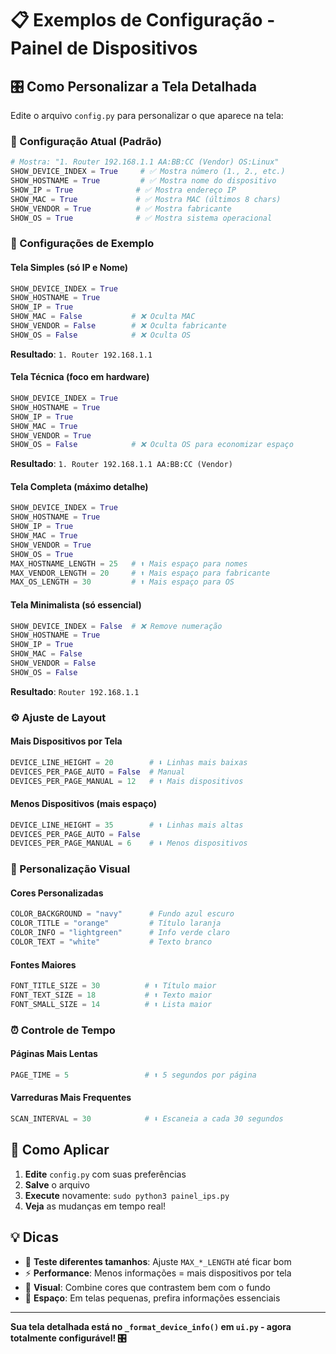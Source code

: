 # 📋 Exemplos de Configuração - Painel de Dispositivos

## 🎛️ Como Personalizar a Tela Detalhada

Edite o arquivo `config.py` para personalizar o que aparece na tela:

### 📱 Configuração Atual (Padrão)
```python
# Mostra: "1. Router 192.168.1.1 AA:BB:CC (Vendor) OS:Linux"
SHOW_DEVICE_INDEX = True     # ✅ Mostra número (1., 2., etc.)
SHOW_HOSTNAME = True         # ✅ Mostra nome do dispositivo  
SHOW_IP = True              # ✅ Mostra endereço IP
SHOW_MAC = True             # ✅ Mostra MAC (últimos 8 chars)
SHOW_VENDOR = True          # ✅ Mostra fabricante
SHOW_OS = True              # ✅ Mostra sistema operacional
```

### 🎯 Configurações de Exemplo

#### Tela Simples (só IP e Nome)
```python
SHOW_DEVICE_INDEX = True
SHOW_HOSTNAME = True  
SHOW_IP = True
SHOW_MAC = False           # ❌ Oculta MAC
SHOW_VENDOR = False        # ❌ Oculta fabricante
SHOW_OS = False            # ❌ Oculta OS
```
**Resultado**: `1. Router 192.168.1.1`

#### Tela Técnica (foco em hardware)
```python
SHOW_DEVICE_INDEX = True
SHOW_HOSTNAME = True
SHOW_IP = True  
SHOW_MAC = True
SHOW_VENDOR = True
SHOW_OS = False            # ❌ Oculta OS para economizar espaço
```
**Resultado**: `1. Router 192.168.1.1 AA:BB:CC (Vendor)`

#### Tela Completa (máximo detalhe)
```python
SHOW_DEVICE_INDEX = True
SHOW_HOSTNAME = True
SHOW_IP = True
SHOW_MAC = True  
SHOW_VENDOR = True
SHOW_OS = True
MAX_HOSTNAME_LENGTH = 25   # ⬆️ Mais espaço para nomes
MAX_VENDOR_LENGTH = 20     # ⬆️ Mais espaço para fabricante
MAX_OS_LENGTH = 30         # ⬆️ Mais espaço para OS
```

#### Tela Minimalista (só essencial)
```python
SHOW_DEVICE_INDEX = False  # ❌ Remove numeração
SHOW_HOSTNAME = True
SHOW_IP = True
SHOW_MAC = False
SHOW_VENDOR = False  
SHOW_OS = False
```
**Resultado**: `Router 192.168.1.1`

### ⚙️ Ajuste de Layout

#### Mais Dispositivos por Tela
```python
DEVICE_LINE_HEIGHT = 20        # ⬇️ Linhas mais baixas
DEVICES_PER_PAGE_AUTO = False  # Manual
DEVICES_PER_PAGE_MANUAL = 12   # ⬆️ Mais dispositivos
```

#### Menos Dispositivos (mais espaço)
```python
DEVICE_LINE_HEIGHT = 35        # ⬆️ Linhas mais altas
DEVICES_PER_PAGE_AUTO = False
DEVICES_PER_PAGE_MANUAL = 6    # ⬇️ Menos dispositivos
```

### 🎨 Personalização Visual

#### Cores Personalizadas
```python
COLOR_BACKGROUND = "navy"      # Fundo azul escuro
COLOR_TITLE = "orange"         # Título laranja
COLOR_INFO = "lightgreen"      # Info verde claro
COLOR_TEXT = "white"           # Texto branco
```

#### Fontes Maiores
```python
FONT_TITLE_SIZE = 30          # ⬆️ Título maior
FONT_TEXT_SIZE = 18           # ⬆️ Texto maior  
FONT_SMALL_SIZE = 14          # ⬆️ Lista maior
```

### ⏰ Controle de Tempo

#### Páginas Mais Lentas
```python
PAGE_TIME = 5                 # ⬆️ 5 segundos por página
```

#### Varreduras Mais Frequentes  
```python
SCAN_INTERVAL = 30            # ⬇️ Escaneia a cada 30 segundos
```

## 🚀 Como Aplicar

1. **Edite** `config.py` com suas preferências
2. **Salve** o arquivo
3. **Execute** novamente: `sudo python3 painel_ips.py`
4. **Veja** as mudanças em tempo real!

## 💡 Dicas

- 📏 **Teste diferentes tamanhos**: Ajuste `MAX_*_LENGTH` até ficar bom
- ⚡ **Performance**: Menos informações = mais dispositivos por tela
- 🎨 **Visual**: Combine cores que contrastem bem com o fundo
- 📱 **Espaço**: Em telas pequenas, prefira informações essenciais

---

**Sua tela detalhada está no `_format_device_info()` em `ui.py` - agora totalmente configurável! 🎛️**
